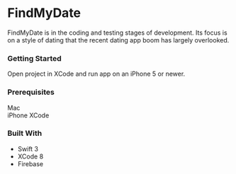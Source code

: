 # FindMyDate
  FindMyDate is in the coding and testing stages of development. Its focus is on a style of dating that the recent dating app
  boom has largely overlooked.

### Getting Started
  Open project in XCode and run app on an iPhone 5 or newer. 
  
### Prerequisites
  Mac<br/>
  iPhone
  XCode

### Built With
  - Swift 3
  - XCode 8
  - Firebase
